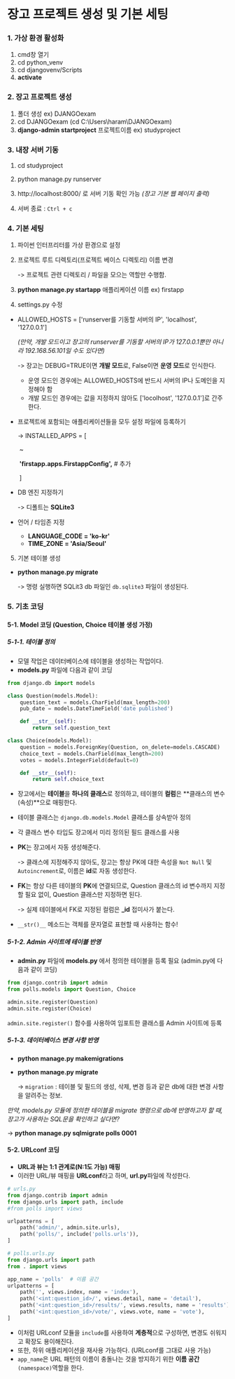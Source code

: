 # 장고 프로젝트 생성 및 기본 세팅

### 1. 가상 환경 활성화

1. cmd창 열기 
2. cd python_venv
3. cd djangovenv/Scripts
4. **activate** 



### 2. 장고 프로젝트 생성

1. 폴더 생성 ex) DJANGOexam
2. cd DJANGOexam (cd C:\Users\haram\DJANGOexam)
3. **django-admin startproject** 프로젝트이름 ex) studyproject



### 3. 내장 서버 기동

1. cd studyproject

2. python manage.py runserver
3. http://localhost:8000/ 로 서버 기동 확인 가능 *(장고 기본 웹 페이지 출력)*
4. 서버 종료 : `Ctrl + c`



### 4. 기본 세팅

1. 파이썬 인터프리터를 가상 환경으로 설정

2. 프로젝트 루트 디렉토리(프로젝트 베이스 디렉토리) 이름 변경

   -> 프로젝트 관련 디렉토리 / 파일을 모으는 역할만 수행함.

3. **python manage.py startapp** 애플리케이션 이름 ex) firstapp

4. settings.py 수정

- ALLOWED_HOSTS = ['runserver를 기동할 서버의 IP', 'localhost', '127.0.0.1']

  *(만약, 개발 모드이고 장고의 runserver를 기동할 서버의 IP가 127.0.0.1뿐만 아니라 192.168.56.101일 수도 있다면)*

  -> 장고는 DEBUG=TRUE이면 **개발 모드**로, False이면 **운영 모드**로 인식한다.

  - 운영 모드인 경우에는 ALLOWED_HOSTS에 반드시 서버의 IP나 도메인을 지정해야 함
  - 개발 모드인 경우에는 값을 지정하지 않아도 ['locolhost', '127.0.0.1']로 간주한다.

- 프로젝트에 포함되는 애플리케이션들을 모두 설정 파일에 등록하기

  -> INSTALLED_APPS = [

  ​	~

  ​	**'firstapp.apps.FirstappConfig',**		# 추가

  ​	]

- DB 엔진 지정하기 

  -> 디폴트는 **SQLite3**

- 언어 / 타임존 지정

  - **LANGUAGE_CODE = 'ko-kr'**
  - **TIME_ZONE = 'Asia/Seoul'**

5. 기본 테이블 생성

- **python manage.py migrate**

  -> 명령 실행하면 SQLit3 db 파일인 `db.sqlite3` 파일이 생성된다.





### 5. 기초 코딩

#### 5-1. Model 코딩 (Question, Choice 테이블 생성 가정)

##### 5-1-1. 테이블 정의

- 모델 작업은 데이터베이스에 테이블을 생성하는 작업이다.
- **models.py** 파일에 다음과 같이 코딩

~~~ python
from django.db import models

class Question(models.Model):
    question_text = models.CharField(max_length=200)
    pub_date = models.DateTimeField('date published')

    def __str__(self):
        return self.question_text

class Choice(models.Model):
    question = models.ForeignKey(Question, on_delete=models.CASCADE)
    choice_text = models.CharField(max_length=200)
    votes = models.IntegerField(default=0)

    def __str__(self):
        return self.choice_text
~~~

- 장고에서는 **테이블**을 **하나의 클래스**로 정의하고, 테이블의 **컬럼**은 **클래스의 변수(속성)**으로 매핑한다.

- 테이블 클래스는 `django.db.models.Model` 클래스를 상속받아 정의

- 각 클래스 변수 타입도 장고에서 미리 정의된 필드 클래스를 사용

- **PK**는 장고에서 자동 생성해준다.

  -> 클래스에 지정해주지 않아도, 장고는 항상 PK에 대한 속성을 `Not Null` 및 `Autoincrement`로, 이름은 **id**로 자동 생성한다.

- **FK**는 항상 다른 테이블의 **PK**에 연결되므로, Question 클래스의 id 변수까지 지정할 필요 없이, Question 클래스만 지정하면 된다.

  -> 실제 테이블에서 FK로 지정된 컬럼은 **_id** 접미사가 붙는다.

- `__str()__` 메소드는 객체를 문자열로 표현할 때 사용하는 함수!



##### 5-1-2. Admin 사이트에 테이블 반영

- **admin.py** 파일에 **models.py** 에서 정의한 테이블을 등록 필요 (admin.py에 다음과 같이 코딩)

~~~ python
from django.contrib import admin
from polls.models import Question, Choice

admin.site.register(Question)
admin.site.register(Choice)
~~~

`admin.site.register()` 함수를 사용하여 임포트한 클래스를 Admin 사이트에 등록



##### 5-1-3. 데이터베이스 변경 사항 반영

- **python manage.py makemigrations**

- **python manage.py migrate**

  -> `migration` :  테이블 및 필드의 생성, 삭제, 변경 등과 같은 db에 대한 변경 사항을 알려주는 정보.

*만약, models.py 모듈에 정의한 테이블을 migrate 명령으로 db에 반영하고자 할 때, 장고가 사용하는 SQL문을 확인하고 싶다면?*

-> **python manage.py sqlmigrate polls 0001**





#### 5-2. URLconf 코딩

- **URL과 뷰는 1:1 관계로(N:1도 가능) 매핑**
- 이러한 URL/뷰 매핑을 **URLconf**라고 하며, **url.py**파일에 작성한다.

~~~ python
# urls.py
from django.contrib import admin
from django.urls import path, include
#from polls import views

urlpatterns = [
    path('admin/', admin.site.urls),
    path('polls/', include('polls.urls')),
]
~~~

~~~ python
# polls.urls.py
from django.urls import path
from . import views

app_name = 'polls'	# 이름 공간
urlpatterns = [
    path('', views.index, name = 'index'),
    path('<int:question_id>/', views.detail, name = 'detail'),
    path('<int:question_id>/results/', views.results, name = 'results'),
    path('<int:question_id>/vote/', views.vote, name = 'vote'),
]
~~~

- 이처럼 URLconf 모듈을 `include`를 사용하여 **계층적**으로 구성하면, 변경도 쉬워지고 확장도 용이해진다.
- 또한, 하위 애플리케이션을 재사용 가능하다. (URLconf를 그대로 사용 가능)
- `app_name`은 URL 패턴의 이름이 충돌나는 것을 방지하기 위한 **이름 공간**`(namespace)`역할을 한다.